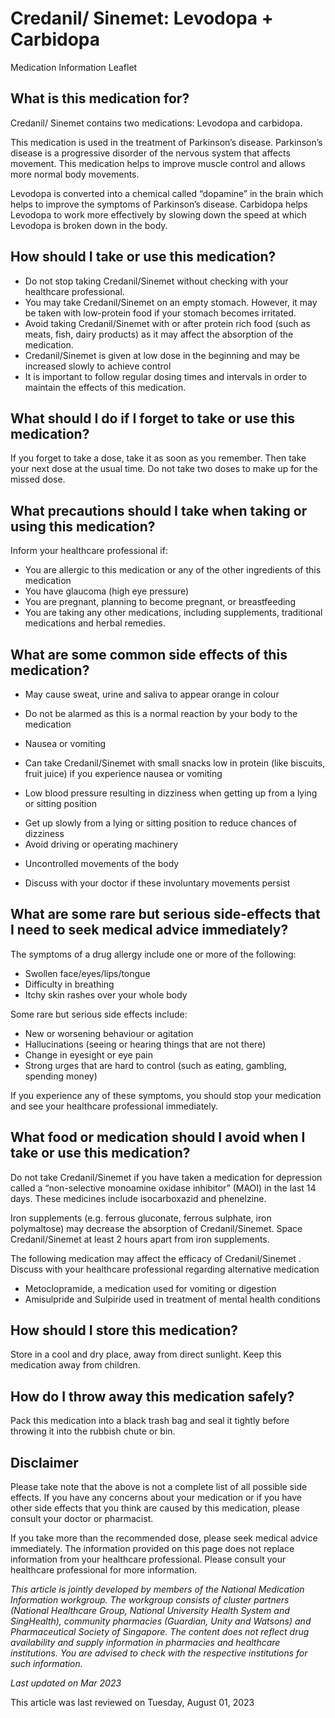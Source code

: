 # Credanil/ Sinemet: Levodopa + Carbidopa

Medication Information Leaflet

What is this medication for?
----------------------------

Credanil/ Sinemet contains two medications: Levodopa and carbidopa.

This medication is used in the treatment of Parkinson’s disease. Parkinson’s disease is a progressive disorder of the nervous system that affects movement. This medication helps to improve muscle control and allows more normal body movements.

Levodopa is converted into a chemical called “dopamine” in the brain which helps to improve the symptoms of Parkinson’s disease. Carbidopa helps Levodopa to work more effectively by slowing down the speed at which Levodopa is broken down in the body.

How should I take or use this medication?
-----------------------------------------

* Do not stop taking Credanil/Sinemet without checking with your healthcare professional.
* You may take Credanil/Sinemet on an empty stomach. However, it may be taken with low-protein food if your stomach becomes irritated.
* Avoid taking Credanil/Sinemet with or after protein rich food (such as meats, fish, dairy products) as it may affect the absorption of the medication.
* Credanil/Sinemet is given at low dose in the beginning and may be increased slowly to achieve control
* It is important to follow regular dosing times and intervals in order to maintain the effects of this medication.

What should I do if I forget to take or use this medication?
------------------------------------------------------------

If you forget to take a dose, take it as soon as you remember. Then take your next dose at the usual time. Do not take two doses to make up for the missed dose.

What precautions should I take when taking or using this medication?
--------------------------------------------------------------------

Inform your healthcare professional if:

* You are allergic to this medication or any of the other ingredients of this medication
* You have glaucoma (high eye pressure)
* You are pregnant, planning to become pregnant, or breastfeeding
* You are taking any other medications, including supplements, traditional medications and herbal remedies.

What are some common side effects of this medication?
-----------------------------------------------------

* May cause sweat, urine and saliva to appear orange in colour

+ Do not be alarmed as this is a normal reaction by your body to the medication

* Nausea or vomiting

+ Can take Credanil/Sinemet with small snacks low in protein (like biscuits, fruit juice) if you experience nausea or vomiting

* Low blood pressure resulting in dizziness when getting up from a lying or sitting position

+ Get up slowly from a lying or sitting position to reduce chances of dizziness
+ Avoid driving or operating machinery

* Uncontrolled movements of the body

+ Discuss with your doctor if these involuntary movements persist

What are some rare but serious side-effects that I need to seek medical advice immediately?
-------------------------------------------------------------------------------------------

The symptoms of a drug allergy include one or more of the following:

* Swollen face/eyes/lips/tongue
* Difficulty in breathing
* Itchy skin rashes over your whole body

Some rare but serious side effects include:

* New or worsening behaviour or agitation
* Hallucinations (seeing or hearing things that are not there)
* Change in eyesight or eye pain
* Strong urges that are hard to control (such as eating, gambling, spending money)

If you experience any of these symptoms, you should stop your medication and see your healthcare professional immediately.

What food or medication should I avoid when I take or use this medication?
--------------------------------------------------------------------------

Do not take Credanil/Sinemet if you have taken a medication for depression called a “non-selective monoamine oxidase inhibitor” (MAOI) in the last 14 days. These medicines include isocarboxazid and phenelzine.

Iron supplements (e.g. ferrous gluconate, ferrous sulphate, iron polymaltose) may decrease the absorption of Credanil/Sinemet. Space Credanil/Sinemet at least 2 hours apart from iron supplements.

The following medication may affect the efficacy of Credanil/Sinemet . Discuss with your healthcare professional regarding alternative medication

* Metoclopramide, a medication used for vomiting or digestion
* Amisulpride and Sulpiride used in treatment of mental health conditions

How should I store this medication?
-----------------------------------

Store in a cool and dry place, away from direct sunlight. Keep this medication away from children.

How do I throw away this medication safely?
-------------------------------------------

Pack this medication into a black trash bag and seal it tightly before throwing it into the rubbish chute or bin.

Disclaimer
----------

Please take note that the above is not a complete list of all possible side effects. If you have any concerns about your medication or if you have other side effects that you think are caused by this medication, please consult your doctor or pharmacist.

If you take more than the recommended dose, please seek medical advice immediately. The information provided on this page does not replace information from your healthcare professional. Please consult your healthcare professional for more information.

*This article is jointly developed by members of the National Medication Information workgroup. The workgroup consists of cluster partners (National Healthcare Group, National University Health System and SingHealth), community pharmacies (Guardian, Unity and Watsons) and Pharmaceutical Society of Singapore. The content does not reflect drug availability and supply information in pharmacies and healthcare institutions. You are advised to check with the respective institutions for such information.*

*Last updated on Mar 2023*

This article was last reviewed on
Tuesday, August 01, 2023
